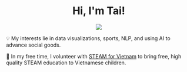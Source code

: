 <h1 align="center">Hi, I'm Tai! </h1>
<p align="center">
  <a href="#">
      <img src="https://visitor-badge.glitch.me/badge?page_id=taidnguyen.README.md" />
   </a>
</p>

💡 My interests lie in data visualizations, sports, NLP, and using AI to advance social goods.

🤝 In my free time, I volunteer with [STEAM for Vietnam](https://www.steamforvietnam.org/) to bring free, high quality STEAM education to Vietnamese children.

<!--### Blogs posts-->
<!-- BLOG-POST-LIST:START -->
<!-- BLOG-POST-LIST:END -->

<!--p><img align="left" src="https://github-readme-stats.vercel.app/api/top-langs/?username=taidnguyen&layout=compact" alt="taidnguyen"/></p>

<p>&nbsp;<img align="center" src="https://github-readme-stats.vercel.app/api?username=taidnguyen&show_icons=true" alt="taidnguyen" /></p-->

